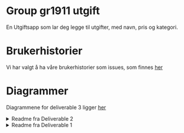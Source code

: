 # Group gr1911 utgift

En Utgiftsapp som lar deg legge  til utgifter, med navn, pris og kategori.

# Brukerhistorier

Vi har valgt å ha våre brukerhistorier som issues, som finnes [her](https://gitlab.stud.idi.ntnu.no/it1901/gr1911/gr1911/issues?scope=all&utf8=%E2%9C%93&state=closed&label_name[]=Brukerhistorie)

# Diagrammer
Diagrammene for deliverable 3 ligger [her](https://gitlab.stud.idi.ntnu.no/it1901/gr1911/gr1911/tree/master/diagrams)



<details>

<summary>Readme fra Deliverable 2</summary>

# Brukerhistorier

Jeg ønsker å sortere utgifter etter kategorier.

Jeg ønsker å lagre utgifter på en web-server.

## Skjermbilder for deliverable 2

Skjermbilde av forsiden:

![Foside](sketches/Skjermbilde DL2 forside.JPG)

Skjermbilde av ny utgift:

![Ny utgift](sketches/Skjermbilde DL2 ny utgift.JPG)

Skjermbilde fra web-server:

![web server](sketches/Skjermbilde rest1 DL2.JPG)

Skjermbilde fra web-server med GET metode

![web server get](sketches/Skjermbilde rest2 DL2.JPG)

</details>


<details>

  <summary>Readme fra Deliverable 1</summary>
  
  En utgiftsapp som lar deg legge inn nye utgifter, og se oversikt over hva man bruker penger på, sortert i diverse kategorier.
  Initielt kan bruker velge mellom gitte kategorier, men senere er det ønske om mulighet til å legge til egne. 
  Fordelingen mellom de ulike kategoriene vil vises i et kakediagram som i første omgang bare vil være illustrerende, 
  men som senere kan utvikles til at bruker kan trykke på kategoriene og få opp tilhørende utgifter. 
  
  Under videre utvikling finnes det også tanker om å introdusere dato som et potensielt skille mellom utgifter
  i kombinasjon med kategoriene. Mulighet til å endre og slette eksisterende utgifter er også noe som er ment å implementeres etterhvert. 
  
  Skisse av forsiden av appen:
  
  ![Forside](sketches/Forside skisse.png)
  
  Skisse av når man skal legge inn en ny utgift:
  
  ![Ny utgift](sketches/ny utgift skisse.png)
  
  Skjermbilde av forsiden:
  
  ![Forside](sketches/Skjermbilde forside.JPG)
  
  Skjermbilde av ny utgift:
  
  ![Ny utgift](sketches/Skjermbilde ny utgift.JPG)
   
  Brukerhistorie:
  
  Som en forbruker, ønsker jeg å kunne registrere mine utgifter, slik at jeg kan få oversikt, og se hva jeg bruker penger på.

</details>
